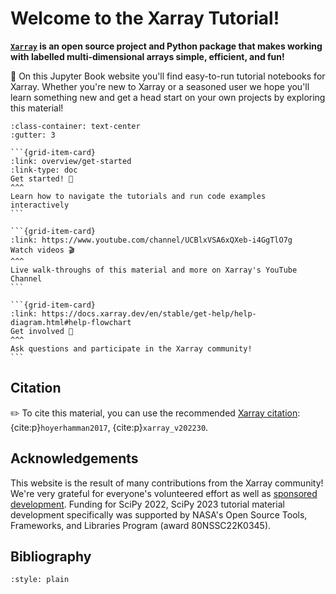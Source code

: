 # Welcome to the Xarray Tutorial!

**[`Xarray`](https://xarray.dev) is an open source project and Python package that makes working with labelled multi-dimensional arrays simple, efficient, and fun!**

📖 On this Jupyter Book website you'll find easy-to-run tutorial notebooks for Xarray. Whether you're new to Xarray or a seasoned user we hope you'll learn something new and get a head start on your own projects by exploring this material!

````{grid}
:class-container: text-center
:gutter: 3

```{grid-item-card}
:link: overview/get-started
:link-type: doc
Get started! 🚀
^^^
Learn how to navigate the tutorials and run code examples interactively
```

```{grid-item-card}
:link: https://www.youtube.com/channel/UCBlxVSA6xQXeb-i4GgTlO7g
Watch videos 🎬
^^^
Live walk-throughs of this material and more on Xarray's YouTube Channel
```

```{grid-item-card}
:link: https://docs.xarray.dev/en/stable/get-help/help-diagram.html#help-flowchart
Get involved 🙋
^^^
Ask questions and participate in the Xarray community!
```

````

## Citation

✏️ To cite this material, you can use the recommended [Xarray citation](https://docs.xarray.dev/en/stable/get-help/faq.html#how-should-i-cite-xarray): {cite:p}`hoyerhamman2017`, {cite:p}`xarray_v202230`.

## Acknowledgements

This website is the result of many contributions from the Xarray community! We're very grateful for everyone's volunteered effort as well as [sponsored development](https://xarray.dev/#sponsors). Funding for SciPy 2022, SciPy 2023 tutorial material development specifically was supported by NASA's Open Source Tools, Frameworks, and Libraries Program (award 80NSSC22K0345).

## Bibliography

```{bibliography}
:style: plain
```
